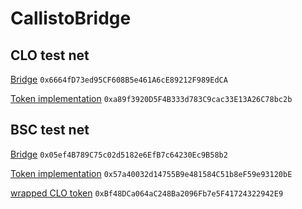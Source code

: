 # CallistoBridge

## CLO test net
[Bridge](https://testnet-explorer.callisto.network/address/0x6664fD73ed95CF608B5e461A6cE89212F989EdCA/contracts) `0x6664fD73ed95CF608B5e461A6cE89212F989EdCA`

[Token implementation](https://testnet-explorer.callisto.network/address/0xa89f3920D5F4B333d783C9cac33E13A26C78bc2b/contracts) `0xa89f3920D5F4B333d783C9cac33E13A26C78bc2b`


## BSC test net
[Bridge](https://testnet.bscscan.com/address/0x05ef4b789c75c02d5182e6efb7c64230ec9b58b2#code) `0x05ef4B789C75c02d5182e6EfB7c64230Ec9B58b2`

[Token implementation](https://testnet.bscscan.com/address/0x57a40032d14755b9e481584c51b8ef59e93120be#code) `0x57a40032d14755B9e481584C51b8eF59e93120bE`

[wrapped CLO token](https://testnet.bscscan.com/address/0xbf48dca064ac248ba2096fb7e5f41724322942e9#code) `0xBf48DCa064aC248Ba2096Fb7e5F41724322942E9`